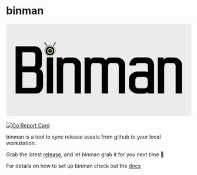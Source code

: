 # binman

![intro](docs/images/binmanlogo.png)

[![Go Report Card](https://goreportcard.com/badge/github.com/rjbrown57/binman)](https://goreportcard.com/report/github.com/rjbrown57/binman)

binman is a tool to sync release assets from github to your local workstation.

Grab the latest [release](https://github.com/rjbrown57/binman/releases), and let binman grab it for you next time :rocket:

For details on how to set up binman check out the [docs](https://rjbrown57.github.io/binman)
